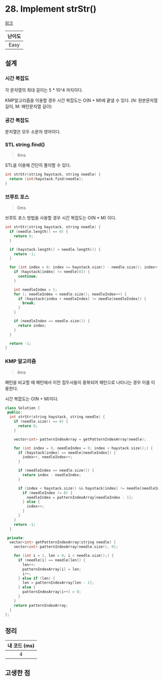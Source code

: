 # 28. Implement strStr()

[링크](https://leetcode.com/problems/implement-strstr/)

| 난이도 |
| :----: |
|  Easy  |

## 설계

### 시간 복잡도

각 문자열의 최대 길이는 5 \* 10^4 까지이다.

KMP알고리즘을 이용할 경우 시간 복잡도는 O(N + M)에 끝낼 수 있다. (N: 원본문자열 길이, M: 패턴문자열 길이)

### 공간 복잡도

문자열은 모두 소문자 영어이다.

### STL string.find()

> 4ms

STL을 이용해 간단히 풀이할 수 있다.

```cpp
int strStr(string haystack, string needle) {
  return (int)haystack.find(needle);
}
```

### 브루트 포스

> 0ms

브루트 포스 방법을 사용할 경우 시간 복잡도는 O(N \* M) 이다.

```cpp
int strStr(string haystack, string needle) {
  if (needle.length() == 0) {
    return 0;
  }

  if (haystack.length() < needle.length()) {
    return -1;
  }

  for (int index = 0; index <= haystack.size() - needle.size(); index++) {
    if (haystack[index] != needle[0]) {
      continue;
    }

    int needleIndex = 1;
    for (; needleIndex < needle.size(); needleIndex++) {
      if (haystack[index + needleIndex] != needle[needleIndex]) {
        break;
      }
    }

    if (needleIndex == needle.size()) {
      return index;
    }
  }

  return -1;
}
```

### KMP 알고리즘

> 4ms

패턴을 비교할 때 패턴에서 이전 접두사들이 중복되어 패턴으로 나타나는 경우 이를 이용한다.

시간 복잡도는 O(N + M)이다.

```cpp
class Solution {
 public:
  int strStr(string haystack, string needle) {
    if (needle.size() == 0) {
      return 0;
    }

    vector<int> patternIndexArray = getPatternIndexArray(needle);

    for (int index = 0, needleIndex = 0; index < haystack.size();) {
      if (haystack[index] == needle[needleIndex]) {
        index++, needleIndex++;
      }

      if (needleIndex == needle.size()) {
        return index - needleIndex;
      }

      if (index < haystack.size() && haystack[index] != needle[needleIndex]) {
        if (needleIndex != 0) {
          needleIndex = patternIndexArray[needleIndex - 1];
        } else {
          index++;
        }
      }
    }
    return -1;
  }

 private:
  vector<int> getPatternIndexArray(string needle) {
    vector<int> patternIndexArray(needle.size(), 0);

    for (int i = 1, len = 0; i < needle.size();) {
      if (needle[i] == needle[len]) {
        len++;
        patternIndexArray[i] = len;
        i++;
      } else if (len) {
        len = patternIndexArray[len - 1];
      } else {
        patternIndexArray[i++] = 0;
      }
    }
    return patternIndexArray;
  }
};
```

## 정리

| 내 코드 (ms) |
| :----------: |
|      4       |

## 고생한 점
